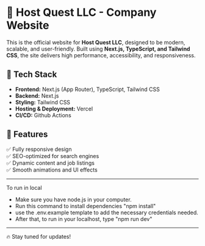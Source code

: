 # 🏢 Host Quest LLC - Company Website

This is the official website for **Host Quest LLC**, designed to be modern, scalable, and user-friendly. Built using **Next.js, TypeScript, and Tailwind CSS**, the site delivers high performance, accessibility, and responsiveness.

## 🌟 Tech Stack

- **Frontend:** Next.js (App Router), TypeScript, Tailwind CSS
- **Backend:** Next.js
- **Styling:** Tailwind CSS
- **Hosting & Deployment:** Vercel
- **CI/CD:** Github Actions
## 🚀 Features

✅ Fully responsive design  
✅ SEO-optimized for search engines  
✅ Dynamic content and job listings  
✅ Smooth animations and UI effects

---
To run in local
- Make sure you have node.js in your computer.
- Run this command to install dependencies "npm install"
- use the .env.example template to add the necessary credentials needed.
- After that, to run in your localhost, type "npm run dev"
---

🔥 Stay tuned for updates!
